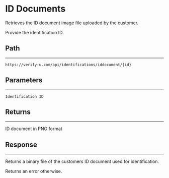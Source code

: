 # ID Documents

Retrieves the ID document image file uploaded by the customer.

Provide the identification ID.

## Path

---

`https://verify-u.com/api/identifications/iddocument/{id}`

## Parameters

---

`Identification ID`

## Returns

---

ID document in PNG format

## Response

---

Returns a binary file of the customers ID document used for identification.

Returns an error otherwise.

